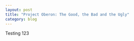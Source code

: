 ```yaml
---
layout: post
title: "Project Oberon: The Good, the Bad and the Ugly"
category: blog
---
```


Testing 123